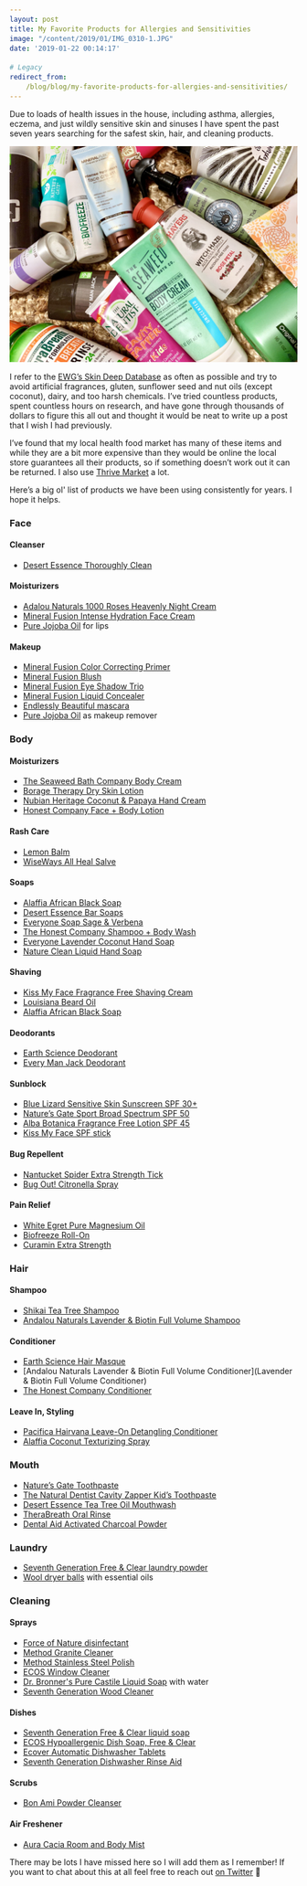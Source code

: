 ```yaml
---
layout: post
title: My Favorite Products for Allergies and Sensitivities
image: "/content/2019/01/IMG_0310-1.JPG"
date: '2019-01-22 00:14:17'

# Legacy
redirect_from:
    /blog/blog/my-favorite-products-for-allergies-and-sensitivities/
---
```


Due to loads of health issues in the house, including asthma, allergies, eczema, and just wildly sensitive skin and sinuses I have spent the past seven years searching for the safest skin, hair, and cleaning products.  

![Photo of a bunch of allergy-friendly body products thrown about the floor](/content/2019/01/IMG_0310.JPG)

I refer to the [EWG’s Skin Deep Database](https://www.ewg.org/skindeep/) as often as possible and try to avoid artificial fragrances, gluten, sunflower seed and nut oils (except coconut), dairy, and too harsh chemicals. I’ve tried countless products, spent countless hours on research, and have gone through thousands of dollars to figure this all out and thought it would be neat to write up a post that I wish I had previously. 

I’ve found that my local health food market has many of these items and while they are a bit more expensive than they would be online the local store guarantees all their products, so if something doesn’t work out it can be returned. I also use [Thrive Market](https://thrivemarket.com) a lot. 

Here’s a big ol' list of products we have been using consistently for years. I hope it helps. 

### Face

#### Cleanser
* [Desert Essence Thoroughly Clean](https://www.desertessence.com/store/thoroughly-clean-face-wash-original)

#### Moisturizers
* [Adalou Naturals 1000 Roses Heavenly Night Cream](https://andalou.com/products/1000-roses-heavenly-night-cream)
* [Mineral Fusion Intense Hydration Face Cream](https://www.mineralfusion.com/collections/skin-care/products/intense-hydration-facial-cream)
* [Pure Jojoba Oil](https://www.desertessence.com/store/100-pure-jojoba-oil) for lips 

#### Makeup 
* [Mineral Fusion Color Correcting Primer](https://www.mineralfusion.com/collections/skin-care/products/mineral-color-correcting-primer)
* [Mineral Fusion Blush](https://www.mineralfusion.com/collections/cosmetics/products/mineral-blush-bronzer?variant=1222621315)
* [Mineral Fusion Eye Shadow Trio](https://www.mineralfusion.com/collections/cosmetics/products/hypoallergenic-mineral-eye-shadow-trio?variant=1224242639)
* [Mineral Fusion Liquid Concealer](https://www.mineralfusion.com/products/liquid-mineral-concealer?variant=4086707907)
* [Endlessly Beautiful mascara](https://www.endlesslybeautiful.com/products/mascara)
* [Pure Jojoba Oil](https://www.desertessence.com/store/100-pure-jojoba-oil) as makeup remover

### Body

#### Moisturizers 
* [The Seaweed Bath Company Body Cream](https://seaweedbathco.com/collections/body/products/unscented-body-cream)
* [Borage Therapy Dry Skin Lotion](https://thrivemarket.com/p/shikai-borage-therapy-dry-skin-lotion)
* [Nubian Heritage Coconut & Papaya Hand Cream](https://www.nubianheritage.com/coconut-papaya-hand-cream)
* [Honest Company Face + Body Lotion](https://www.honest.com/bath-and-body/body-lotion)

#### Rash Care
* [Lemon Balm](https://www.amazon.com/gp/product/B01GGO59SQ/ref=oh_aui_search_asin_title?ie=UTF8&th=1)
* [WiseWays All Heal Salve](https://www.wiseways.com/product/all-heal-salve.html)

#### Soaps
* [Alaffia African Black Soap](https://alaffia.com/authentic-african-black-soap-unscented-32oz/)
* [Desert Essence Bar Soaps](https://www.desertessence.com/bath-body#bar-soaps)
* [Everyone Soap Sage & Verbena](https://thrivemarket.com/p/eo-everyone-mens-soap-sage-verbena)
* [The Honest Company Shampoo + Body Wash](https://www.honest.com/bath-and-body/shampoo-and-body-wash)
* [Everyone Lavender Coconut Hand Soap](https://thrivemarket.com/p/eo-lavender-coconut-hand-soap)
* [Nature Clean Liquid Hand Soap](https://www.amazon.com/gp/product/B0199PT59I/ref=oh_aui_search_detailpage?ie=UTF8&psc=1)

#### Shaving
* [Kiss My Face Fragrance Free Shaving Cream](https://www.kissmyface.com/product/fragrance-free-shaving-cream/)
* [Louisiana Beard Oil](http://www.louisianabeard.com/beard-oil.html)
* [Alaffia African Black Soap](https://alaffia.com/authentic-african-black-soap-unscented-32oz/)

#### Deodorants 
* [Earth Science Deodorant](http://earthsciencenaturals.com/index.php?p=view_category&search_text=deodorant)
* [Every Man Jack Deodorant](https://everymanjack.com/body/deodorant.html)

#### Sunblock 
* [Blue Lizard Sensitive Skin Sunscreen SPF 30+](https://www.bluelizard.net/products/sunscreen-sensitive-5oz) 
* [Nature’s Gate Sport Broad Spectrum SPF 50](http://shop.naturesgate.com/Sport-Broad-Spectrum-SPF-50-Sunscreen/p/NAT-300268&c=NaturesGate@SunCare@NonMineral)
* [Alba Botanica Fragrance Free Lotion SPF 45](https://www.albabotanica.com/en/products/sport-sunscreen-fragrance-free-lotion-spf-45-4oz/)
* [Kiss My Face SPF stick](https://www.kissmyface.com/product/sport-hot-spots-spf30-sticksunscreen/)

#### Bug Repellent
* [Nantucket Spider Extra Strength Tick](http://nantucketspider.com/nantucket-spider-extra-strength-tick/)
* [Bug Out! Citronella Spray](https://bugoutcandles.com/shop/citronatural/citronatural-bug-out-insect-repellent-spray/)

#### Pain Relief 
* [White Egret Pure Magnesium Oil](https://www.amazon.com/White-Egret-Magnesium-Spray-sensitive/dp/B06Y1SBYVP/ref=sr_1_15_a_it?ie=UTF8&qid=1542996518&sr=8-15&keywords=white+egret)
* [Biofreeze Roll-On](https://www.biofreeze.com/products/biofreeze/biofreeze-classic-pain-relief-roll-on-applicator-2-5-ounce-original-green-formula-pain-reliever.html)
* [Curamin Extra Strength](https://www.terrynaturallyvitamins.com/curamin/)

### Hair

#### Shampoo
* [Shikai Tea Tree Shampoo](https://www.shikai.com/product/tea-tree-shampoo/)
* [Andalou Naturals Lavender & Biotin Full Volume Shampoo](https://andalou.com/collections/shampoo/products/lavender-biotin-full-volume-shampoo)

#### Conditioner 
* [Earth Science Hair Masque](http://earthsciencenaturals.com/product/271/Deep-Conditioning-Hair-Masque-6-oz.-.html)
* [Andalou Naturals Lavender & Biotin Full Volume Conditioner](Lavender & Biotin Full Volume Conditioner)
* [The Honest Company Conditioner](https://www.honest.com/bath-and-body/conditioner)

#### Leave In, Styling
* [Pacifica Hairvana Leave-On Detangling Conditioner](https://www.pacificabeauty.com/products/hairvana-leave-on-detangling-conditioner)
* [Alaffia Coconut Texturizing Spray](https://alaffia.com/coconut-texturizing-spray/)

### Mouth
* [Nature’s Gate Toothpaste](http://www.naturesgate.com/product/toothpaste-creme-de-peppermint/)
* [The Natural Dentist Cavity Zapper Kid’s Toothpaste](http://www.thenaturaldentistkids.com/cavity-zapper-fluoride-toothpaste/)
* [Desert Essence Tea Tree Oil Mouthwash](https://www.desertessence.com/store/tea-tree-oil-mouthwash)
* [TheraBreath Oral Rinse](https://www.therabreath.com/mouthwash/therabreath-oral-rinse/)
* [Dental Aid Activated Charcoal Powder](https://www.amazon.com/gp/product/B06ZZM6C88)

### Laundry 

* [Seventh Generation Free & Clear laundry powder](https://www.seventhgeneration.com/powdered-laundry-detergent-free-clear)
* [Wool dryer balls](https://www.amazon.com/SnugPad-Dryer-Natural-Fabric-Softener/dp/B074PFTJTZ/ref=sr_1_5_s_it?s=hpc&ie=UTF8&qid=1542994573&sr=1-5&keywords=wool+dryer+balls) with essential oils

### Cleaning

#### Sprays
* [Force of Nature disinfectant](https://www.forceofnatureclean.com/the-family-safe-way-to-clean/)
* [Method Granite Cleaner](https://methodhome.com/products/daily-granite-12oz/)
* [Method Stainless Steel Polish](https://methodhome.com/products/steel-for-real-stainless-steel-polish/)
* [ECOS Window Cleaner](http://ecos.com/products/ecos-glass-surface-cleaner-vinegar)
* [Dr. Bronner's Pure Castile Liquid Soap](https://shop.drbronner.com/pure-castile-liquid-soap) with water 
* [Seventh Generation Wood Cleaner](https://www.seventhgeneration.com/wood-cleaner)

#### Dishes
* [Seventh Generation Free & Clear liquid soap](https://www.seventhgeneration.com/dish-liquid-free-clear)
* [ECOS Hypoallergenic Dish Soap, Free & Clear](https://thrivemarket.com/p/earth-friendly-products-hypoallergenic-dish-soap-free-clear)
* [Ecover Automatic Dishwasher Tablets](https://thrivemarket.com/p/ecover-automatic-dishwasher-tablets)
* [Seventh Generation Dishwasher Rinse Aid](https://thrivemarket.com/p/seventh-generation-dishwasher-rinse-aid)

#### Scrubs
* [Bon Ami Powder Cleanser](https://thrivemarket.com/p/bon-ami-cleaning-powder)

#### Air Freshener 
* [Aura Cacia Room and Body Mist](https://www.auracacia.com/mists-and-diffusion/air-fresheners/aura-cacia-lavender-aromatherapy-mist-4-fl-oz/)

There may be lots I have missed here so I will add them as I remember! If you want to chat about this at all feel free to reach out [on Twitter](https://twitter.com/jonitrythall) 💜 